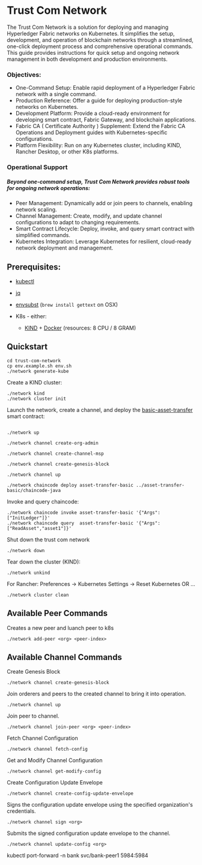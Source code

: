# Trust Com Network

 The Trust Com Network is a solution for deploying and managing Hyperledger Fabric networks on Kubernetes. It simplifies the setup, development, and operation of blockchain networks through a streamlined, one-click deployment process and comprehensive operational commands. This guide provides instructions for quick setup and ongoing network management in both development and production environments.

### Objectives:
- One-Command Setup: Enable rapid deployment of a Hyperledger Fabric network with a single command.
- Production Reference: Offer a guide for deploying production-style networks on Kubernetes.
- Development Platform: Provide a cloud-ready environment for developing smart contract, Fabric Gateway, and blockchain applications.
- Fabric CA ( Certificate Authority ) Supplement: Extend the Fabric CA Operations and Deployment guides with Kubernetes-specific configurations.
- Platform Flexibility: Run on any Kubernetes cluster, including KIND, Rancher Desktop, or other K8s platforms.

### Operational Support
##### Beyond one-command setup, Trust Com Network provides robust tools for ongoing network operations:
- Peer Management: Dynamically add or join peers to channels, enabling network scaling.
- Channel Management: Create, modify, and update channel configurations to adapt to changing requirements.
- Smart Contract Lifecycle: Deploy, invoke, and query smart contract with simplified commands.
- Kubernetes Integration: Leverage Kubernetes for resilient, cloud-ready network deployment and management.

## Prerequisites:

- [kubectl](https://kubernetes.io/docs/tasks/tools/)
- [jq](https://stedolan.github.io/jq/)
- [envsubst](https://www.gnu.org/software/gettext/manual/html_node/envsubst-Invocation.html) (`brew install gettext` on OSX)

- K8s - either:
  - [KIND](https://kind.sigs.k8s.io/docs/user/quick-start/#installation) + [Docker](https://www.docker.com) (resources: 8 CPU / 8 GRAM) 

## Quickstart 

```shell
cd trust-com-network
cp env.example.sh env.sh
./network generate-kube
```

Create a KIND cluster:  
```shell
./network kind
./network cluster init
```


Launch the network, create a channel, and deploy the [basic-asset-transfer](../asset-transfer-basic) smart contract: 
```shell

./network up

./network channel create-org-admin

./network channel create-channel-msp

./network channel create-genesis-block

./network channel up

./network chaincode deploy asset-transfer-basic ../asset-transfer-basic/chaincode-java
```

Invoke and query chaincode:
```shell
./network chaincode invoke asset-transfer-basic '{"Args":["InitLedger"]}'
./network chaincode query  asset-transfer-basic '{"Args":["ReadAsset","asset1"]}'
```

Shut down the trust com network 
```shell
./network down 
```

Tear down the cluster (KIND): 
```shell
./network unkind
```

For Rancher: Preferences -> Kubernetes Settings -> Reset Kubernetes  OR ...
```shell
./network cluster clean
```

## Available Peer Commands
Creates a new peer and luanch peer to k8s
```shell
./network add-peer <org> <peer-index>
```

## Available Channel Commands
Create Genesis Block
```shell
./network channel create-genesis-block
```

Join orderers and peers to the created channel to bring it into operation.
```shell
./network channel up
```

Join peer to channel.
```shell
./network channel join-peer <org> <peer-index>
```

Fetch Channel Configuration
```shell
./network channel fetch-config
```

Get and Modify Channel Configuration
```shell
./network channel get-modify-config
```

Create Configuration Update Envelope
```shell
./network channel create-config-update-envelope
```

Signs the configuration update envelope using the specified organization's credentials.
```shell
./network channel sign <org>
```

Submits the signed configuration update envelope to the channel.
```shell
./network channel update-config <org>
```

kubectl port-forward -n bank svc/bank-peer1 5984:5984
